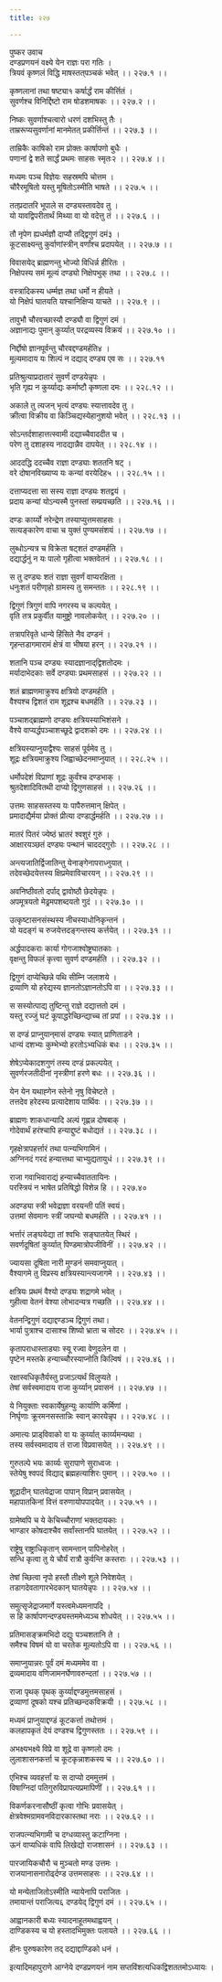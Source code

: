 ```yaml
---
title: २२७

---
```

पुष्कर उवाच  
दण्डप्रणयनं वक्ष्ये येन राज्ञः परा गतिः ।  
त्रियवं कृष्णलं विद्धि माषस्तत्‌पञ्चकं भवेत् ।। २२७.१ ।।  
  
कृष्णलानां तथा षष्ट्या१ कर्षार्द्धं राम कीर्त्तितं ।  
सुवर्णश्च विनिर्द्दिष्टो राम षोडशमाषकः ।। २२७.२ ।।  
  
निष्कः सुवर्णाश्चत्वारो धरणं दशभिस्तु तैः ।  
ताम्ररूप्यसुवर्णानां मानमेतत् प्रकीर्त्तिन्तं ।। २२७.३ ।।  
  
ताम्रिकैः काषिको राम प्रोक्तः कार्षापणो बुधैः ।  
पणानां द्वे शते सार्द्धं प्रथमः साहसः स्मृतः२ ।। २२७.४ ।।  
  
मध्यमः पञ्च विज्ञेयः सहस्रमपि चोत्तम ।  
चौरैरमूषितो यस्तु मूषितोऽस्मीति भाषते ।। २२७.५ ।।  
  
तत्‌प्रदातरि भूपाले स दण्ड्यस्तावदेव तु ।  
यो यावद्विपरीतार्थं मिथ्या वा यो वदेत्तु तं ।। २२७.६ ।।  
  
तौ नृपेण ह्यधर्मज्ञौ दाप्यौ तद्द्विगुणं दमं३ ।  
कूटसाक्ष्यन्तु कुर्वाणांस्त्रीन् वर्णांश्च प्रदापयेत् ।। २२७.७ ।।  
  
विवासयेद् ब्राह्मणन्तु भोज्यो विधिर्न्न हीरितः ।  
निक्षेपस्य समं मूल्यं दण्ड्यो निक्षेपभुक् तथा ।। २२७.८ ।।  
  
वस्त्रादिकस्य धर्म्मज्ञ तथा धर्मो न हीयते ।  
यो निक्षेपं घातयति यश्चानिक्षिप्य याचते ।। २२७.९ ।।  
  
तावुभौ चौरवच्छास्यौ दण्ड्यौ वा द्विगुणं दमं ।  
अज्ञानाद्यः पुमान् कुर्य्यात् परद्रव्यस्य विक्रयं ।। २२७.१० ।।  
  
निर्द्दोषो ज्ञानपूर्वन्तु चौरवद्दण्डमर्हति४ ।  
मूल्यमादाय यः शिल्पं न दद्याद् दण्ड्य एव सः ।। २२७.११  
  
प्रतिश्रुत्याप्रदातारं सुवर्णं दण्डयेन्नृपः ।  
भृति गृह्य न कुर्य्याद्यः कर्माष्टौ कृष्णला दमः ।। २२८.१२ ।।  
  
अकाले तु त्यजन् भृत्यं दण्ड्यः स्यात्तावदेव तु ।  
क्रीत्वा विक्रीय वा किञ्चिद्यस्येहानुशयो भवेत् ।। २२८.१३ ।।  
  
सोऽन्तर्दशाहात्तत्स्वामी दद्याच्चैवाददीत च ।  
परेण तु दशाहस्य नादद्यान्नैव दापयेत् ।। २२८.१४ ।।  
  
आददद्धि ददच्चैव राज्ञा दण्ड्याः शततनि षट् ।  
वरे दोषानविख्याप्य यः कन्यां वरयेदिह५ ।। २२८.१५ ।।  
  
दत्ताप्यदत्ता सा सस्य राज्ञा दण्ड्यः शतद्वयं ।  
प्रदाय कन्यां योऽन्यस्मै पुनस्तां सम्प्रयच्छति ।। २२७.१६ ।।  
  
दण्डः कार्य्यो नरेन्द्रेण तस्याप्युत्तमसाहसः ।  
सत्यङ्‌कारेण वाचा च युक्तं पुण्यमसंशयं ।। २२७.१७ ।।  
  
लुब्धोऽन्यत्र च विक्रेता षट्‌शतं दण्डमर्हति ।  
दद्यार्द्धनुं न यः पालो गृहीत्वा भक्तवेतनं ।। २२७.१८ ।।  
  
स तु दण्ड्यः शतं राज्ञा सुवर्णं वाप्यरक्षिता ।  
धनुःशतं परीणा्हो ग्रामस्य तु समन्ततः ।। २२८.१९ ।।  
  
द्विगुणं त्रिगुणं वापि नगरस्य च कल्पयेत् ।  
वृति तत्र प्रकुर्वीत यामुष्ट्रो नावलोकयेत् ।। २२७.२० ।।  
  
तत्रापरिवृते धान्ये हिंसिते नैव दण्डनं ।  
गृहन्तडागमारामं क्षेत्रं वा भीषया हरन् ।। २२७.२१ ।।  
  
शतानि पञ्च दण्ड्यः स्यादज्ञानाद्‌द्विशतोदमः ।  
मर्यादाभेदकाः सर्वे दण्ड्याः प्रथमसाहसं ।। २२७.२२ ।।  
  
शतं ब्राह्मणमाक्रुश्य क्षत्रियो दण्डमर्हति ।  
वैश्यश्च द्विशतं राम शूद्रश्च बधमर्हति ।। २२७.२३ ।।  
  
पञ्चाशद्‌ब्राह्मणो दण्ड्यः क्षत्रियस्याभिशंसने ।  
वैश्ये वाप्यर्द्धपञ्चाशच्छूद्रे द्वादशको दमः ।। २२७.२४ ।।  
  
क्षत्रियस्याप्नुयाद्वैश्यः साहसं पूर्वमेव तु ।  
शूद्रः क्षत्रियमाक्रुश्य जिह्वाच्छेदनमाप्नुयात् ।। २२८.२५ ।।  
  
धर्मोपदेशं विप्राणां शूद्रः कुर्वंश्च दण्डभाक् ।  
श्रुतदेशादिवितथी दाप्यो द्विगुणसाहसं ।। २२७.२६ ।।  
  
उत्तमः साहसस्तस्य यः पापैरुत्तमान् क्षिपेत् ।  
प्रमादाद्यैर्मया प्रोक्तं प्रीत्या दण्डार्द्धमर्हति ।। २२७.२७ ।।  
  
मातरं पितरं ज्येष्ठं भ्रातरं श्वशुरं गुरुं ।  
आक्षारयञ्छतं दण्ड्यः पन्थानं चाददद्‌गुरोः ।। २२७.२८ ।।  
  
अन्त्यजातिर्द्विजातिन्तु येनाङ्गेनापराध्नुयात् ।  
तदेवच्छेदयेत्तस्य क्षिप्रमेवाविचारयन् ।। २२७.२९ ।।  
  
अवनिष्ठीवतो दर्पाद्‌ द्वावोष्ठौ छेदयेन्नृपः ।  
अपमूत्रयतो मेढ्रमपशब्दयतो गुदं ।। २२७.३० ।।  
  
उत्कृष्टासनसंस्थस्य नीचस्याधोनिकृन्तनं ।  
यो यदङ्गं च रुजयेत्तदङ्गन्तस्य कर्त्तयेत् ।। २२७.३१ ।।  
  
अर्द्धपादकराः कार्या गोगजाश्वोष्ट्रघातकाः ।  
वृक्षन्तु विफलं कृत्त्वा सुवर्ण दण्डमर्हति ।। २२७.३२ ।।  
  
द्विगुणं दाप्येच्छिन्ने पथि सीम्नि जलाशये ।  
द्रव्याणि यो हरेद्यस्य ज्ञानतोऽज्ञानतोऽपि वा ।। २२७.३३ ।।  
  
स सस्योत्पाद्य तुष्टिन्तु राज्ञे दद्यात्ततो दमं ।  
यस्तु रज्जुं घटं कूपाद्धरेच्छिन्द्याच्च तां प्रपां ।। २२७.३४ ।।  
  
स दण्डं प्राप्नुयान्‌मासं दण्ड्यः स्यात् प्राणिताडने ।  
धान्यं दशभ्यः कुम्भेभ्यो हरतोऽभ्यधिकं बधः ।। २२७.३५ ।।  
  
शेषेऽप्येकादशगुणं तस्य दण्डं प्रकल्पयेत् ।  
सुवर्णरजतीदीनां नृस्त्रीणां हरणे बधः ।। २२७.३६ ।।  
  
येन येन यथाह्गेन स्तेनो नृषु विचेष्टते ।  
तत्तदेव हरेदस्य प्रत्यादेशाय पार्थिवः ।। २२७.३७ ।।  
  
ब्राह्मणः शाकधान्यादि अल्पं गृह्णन्न दोषबाक् ।  
गोदेवार्थं हरंश्चापि हन्याद्दुष्टं बधोद्यतं ।। २२७.३८ ।।  
  
गृहक्षेत्रापहर्त्तारं तथा पत्न्यभिगामिनं ।  
अग्निनदं गरदं हन्यात्तथा चाभ्युद्यतायुधं ।। २२७.३९ ।।  
  
राजा गवाभिवाराद्यं हन्याच्चैवाततायिनः ।  
परस्त्रियं न भाषेत प्रतिषिद्धो विशेन्न हि ।। २२७.४०  
  
अदण्ड्या स्त्री भवेद्राज्ञा वरयन्ती पतिं स्वयं।  
उत्तमां सेवमानः स्त्रीं जघन्यो बधमर्हति ।। २२७.४१ ।।  
  
भर्त्तारं लङ्‌घयेद्या तां श्वभिः सङ्घातयेत् स्थिरं ।  
सवर्णदूषितां कुर्य्यात् पिण्डमात्रोपजीविनीं ।। २२७.४२ ।।  
  
ज्यायसा दूषिता नारी मुण्डनं समवाप्नुयात् ।  
वैश्यागमे तु विप्रस्य क्षत्रियस्यान्त्यजागमे ।। २२७.४३ ।।  
  
क्षत्रियः प्रथमं वैश्यो दण्ड्यः शद्रागमे भवेत् ।  
गुहीत्वा वेतनं वेश्या लोभादन्यत्र गच्छति ।। २२७.४४ ।।  
  
वेतनन्द्विगुणं दद्याद्दण्डञ्च द्विगुणं तथा।  
भार्या पुत्राश्च दासाश्च शिष्यो भ्राता च सोदरः ।। २२७.४५ ।।  
  
कृतापराधास्ताड्याः स्यू रज्वा वेणुदलेन वा ।  
पृष्टेन मस्तके हन्याच्चौरस्याप्नोति किल्विषं ।। २२७.४६ ।।  
  
रक्षास्वधिकृतैर्यस्तु प्रजाऽत्यर्थं विलुप्यते ।  
तेषां सर्वस्वमादाय राजा कुर्य्यान् प्रवासनं ।। २२७.४७ ।।  
  
ये नियुक्ताः स्वकार्येषुहन्युः कार्याणि कर्मिणां ।  
निर्घृणाः क्रूरमनसस्तान्निः स्वान् कारयेन्नृप ।। २२७.४८ ।।  
  
अमात्यः प्राड्‌विवाको वा यः कुर्य्यात् कार्य्यमन्यथा ।  
तस्य सर्वस्वमादाय तं राजा विप्रवासयेत् ।। २२७.४९ ।।  
  
गुरुतल्पे भयः कार्य्यः सुरापाणे सुराध्वजः ।  
स्तेयेषु श्वपदं विद्याद्‌ ब्रह्महत्याशिरः पुमान् ।। २२७.५० ।।  
  
शूद्रादीन् घातयेद्राजा पापान् विप्रान् प्रवासयेत् ।  
महापातकिनां वित्तं वरुणायोपपादयेत् ।। २२७.५१ ।।  
  
ग्रामेष्वपि च ये केचिच्चौराणां भक्तदायकाः ।  
भाण्डार कोषदाश्चैव सर्वांस्तानपि घातयेत् ।। २२७.५२ ।।  
  
राष्ट्रेषु राष्ट्राधिकृतान् सामन्तान् पापिनोहरेत् ।  
सन्धि कृत्वा तु ये चौर्यं रात्रौ कुर्वन्ति कस्तराः ।। २२७.५३ ।।  
  
तेषां च्छित्वा नृपो हस्तौ तीक्ष्णे शूले निवेशयेत् ।  
तडागदेवतागारभेदकान् घातयेन्नृपः ।। २२७.५४ ।।  
  
समुत्सृजेद्राजमार्गे यस्त्वमेध्यमनापदि ।  
स हि कार्षापणन्दण्ड्यस्तममेध्यञ्च शोधयेत् ।। २२७.५५ ।।  
  
प्रतिमासङ्‌क्रमभिदो दद्युः पञ्चशतानि ते ।  
समैश्च विषमं यो वा चरतेक मूल्यतोऽपि वा ।। २२७.५६ ।।  
  
समाप्नुयान्नरः पूर्वं दमं मध्यममेव वा ।  
द्रव्यमादाय वणिजामनर्घेणावरुन्दतां ।। २२७.५७ ।।  
  
राजा पृथक्‌ पृथक् कुर्य्याद्दण्डमुत्तमसाहसं ।  
द्रव्याणां दूषको यश्च प्रतिच्छन्दकविक्रयी ।। २२७.५८ ।।  
  
मध्यमं प्राप्नुयाद्दण्डं कूटकर्त्ता तथोत्तमं ।  
कलहापकृतं देयं दण्डश्च द्विगुणस्ततः ।। २२७.५९ ।।  
  
अभक्ष्यभक्ष्ये विप्रे वा शूद्रे वा कृष्णलो दमः ।  
लुलाशासनकर्त्ता च कूटकृन्नाशकस्य च ।। २२७.६० ।।  
  
एभिश्च व्यवहर्त्तां यः स दाप्यो दममुत्तमं ।  
विषाग्निदां पतिगुरुविप्रापत्यप्रमापिणीं ।। २२७.६१ ।।  
  
विकर्णकरनासौष्ठीं कृत्वा गोभिः प्रवासयेत् ।  
क्षेत्रवेश्मग्रामवनविदारकास्तथा नराः ।। २२७.६२ ।।  
  
राजपत्न्यभिगामी च दग्धव्यास्तु कटाग्निना ।  
ऊनं वाप्यधिकं वापि लिखेद्यो राजशासनं ।। २२७.६३ ।।  
  
पारजायिकचौरौ च मुञ्चतो मण्ड उत्तमः ।  
राजयानासनारोढ्‌र्दण्ड उत्तमसाहसः ।। २२७.६४ ।।  
  
यो मन्येताजितोऽस्मीति न्यायेनापि पराजितः ।  
तमायान्तं पराजित्य६ दण्डयेद्‌ द्विगुणं दमं ।। २२७.६५ ।।  
  
आह्वानकारी बध्यः स्यादनाहूतमथाह्वयन् ।  
दाण्डिकस्य च यो हस्तादभिमुक्तः पलायते ।। २२७.६६ ।।  
  
हीनः पुरुषकारेण तद्‌ दद्याद्दाण्डिको धनं ।  
  
इत्यादिमहापुराणे आग्नेये दण्डप्रणयनं नाम सप्तविंशत्यधिकद्विशततमोऽध्यायः ।
